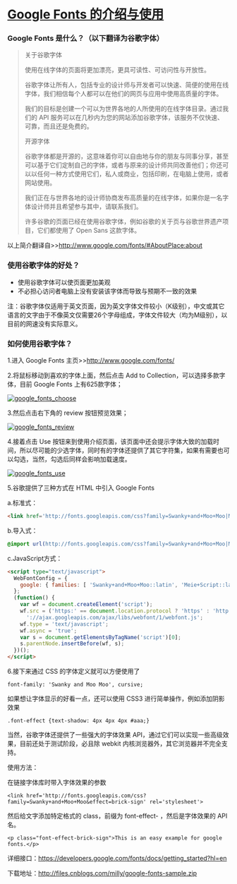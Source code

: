 # [Google Fonts 的介绍与使用](https://www.cnblogs.com/milly/archive/2013/05/10/google-fonts.html)

### Google Fonts 是什么？（以下翻译为谷歌字体）

> 关于谷歌字体
>
> 使用在线字体的页面将更加漂亮，更具可读性、可访问性与开放性。
>
> 谷歌字体让所有人，包括专业的设计师与开发者可以快速、简便的使用在线字体，我们相信每个人都可以在他们的网页与应用中使用高质量的字体。
>
> 我们的目标是创建一个可以为世界各地的人所使用的在线字体目录。通过我们的 API 服务可以在几秒内为您的网站添加谷歌字体，该服务不仅快速、可靠，而且还是免费的。
>
> 开源字体
>
> 谷歌字体都是开源的，这意味着你可以自由地与你的朋友与同事分享，甚至可以基于它们定制自己的字体，或者与原来的设计师共同改善他们；你还可以以任何一种方式使用它们，私人或商业，包括印刷，在电脑上使用，或者网站使用。
>
> 我们正在与世界各地的设计师协商发布高质量的在线字体，如果你是一名字体设计师并且希望参与其中，请联系我们。
>
> 许多谷歌的页面已经在使用谷歌字体，例如谷歌的关于页与谷歌世界遗产项目，它们都使用了 Open Sans 这款字体。

以上简介翻译自>><http://www.google.com/fonts/#AboutPlace:about>

### 使用谷歌字体的好处？

- 使用谷歌字体可以使页面更加美观
- 不必担心访问者电脑上没有安装该字体而导致与预期不一致的效果

注：谷歌字体仅适用于英文页面，因为英文字体文件较小（K级别），中文或其它语言的文字由于不像英文仅需要26个字母组成，字体文件较大（均为M级别），以目前的网速没有实际意义。

### 如何使用谷歌字体？

1.进入 Google Fonts 主页>><http://www.google.com/fonts/>

2.将鼠标移动到喜欢的字体上面，然后点击 Add to Collection，可以选择多款字体，目前 Google Fonts 上有625款字体；

[![google_fonts_choose](https://images0.cnblogs.com/blog/294534/201305/10003342-8d09820182314cc6899804b8cfb58aee.jpg)](https://images0.cnblogs.com/blog/294534/201305/10003338-1dcc5fa085234a3f9a879f119ac71636.jpg)

3.然后点击右下角的 review 按钮预览效果；

[![google_fonts_review](https://images0.cnblogs.com/blog/294534/201305/10003354-85ed8552d9954ac0990c3db4211560bd.jpg)](https://images0.cnblogs.com/blog/294534/201305/10003346-884e4a99275b42b7b3cc580db3d4a463.jpg)

4.接着点击 Use 按钮来到使用介绍页面，该页面中还会提示字体大致的加载时间，所以尽可能的少选字体，同时有的字体还提供了其它字符集，如果有需要也可以勾选，当然，勾选后同样会影响加载速度。

[![google_fonts_use](https://images0.cnblogs.com/blog/294534/201305/10003358-2a78c249b76545b1a6a64df3cd020a21.jpg)](https://images0.cnblogs.com/blog/294534/201305/10003356-4c2266b2a02c4f16bba1119480a645c7.jpg)

 

5.谷歌提供了三种方式在 HTML 中引入 Google Fonts

a.标准式：

```html
<link href='http://fonts.googleapis.com/css?family=Swanky+and+Moo+Moo|Meie+Script' rel='stylesheet' type='text/css'>
```

b.导入式：

```css
@import url(http://fonts.googleapis.com/css?family=Swanky+and+Moo+Moo|Meie+Script);
```

c.JavaScript方式：

```html
<script type="text/javascript">
  WebFontConfig = {
    google: { families: [ 'Swanky+and+Moo+Moo::latin', 'Meie+Script::latin' ] }
  };
  (function() {
    var wf = document.createElement('script');
    wf.src = ('https:' == document.location.protocol ? 'https' : 'http') +
      '://ajax.googleapis.com/ajax/libs/webfont/1/webfont.js';
    wf.type = 'text/javascript';
    wf.async = 'true';
    var s = document.getElementsByTagName('script')[0];
    s.parentNode.insertBefore(wf, s);
  })(); 
</script>
```



6.接下来通过 CSS 的字体定义就可以方便使用了

```
font-family: 'Swanky and Moo Moo', cursive;
```

如果想让字体显示的好看一点，还可以使用 CSS3 进行简单操作，例如添加阴影效果

```
.font-effect {text-shadow: 4px 4px 4px #aaa;}
```

当然，谷歌字体还提供了一些强大的字体效果 API，通过它们可以实现一些高级效果，目前还处于测试阶段，必且除 webkit 内核浏览器外，其它浏览器并不完全支持。

使用方法：

在链接字体库时带入字体效果的参数

```
<link href='http://fonts.googleapis.com/css?family=Swanky+and+Moo+Moo&effect=brick-sign' rel='stylesheet'>
```

然后给文字添加特定格式的 class，前缀为 font-effect- ，然后是字体效果的 API 名。

```
<p class="font-effect-brick-sign">This is an easy example for google fonts.</p>
```

详细接口：<https://developers.google.com/fonts/docs/getting_started?hl=en>

下载地址：<http://files.cnblogs.com/milly/google-fonts-sample.zip>